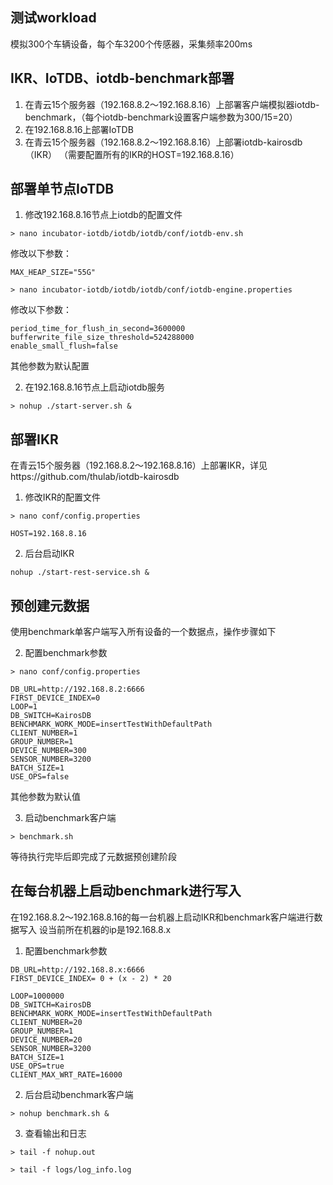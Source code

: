 ## 测试workload

模拟300个车辆设备，每个车3200个传感器，采集频率200ms

## IKR、IoTDB、iotdb-benchmark部署
1. 在青云15个服务器（192.168.8.2～192.168.8.16）上部署客户端模拟器iotdb-benchmark，（每个iotdb-benchmark设置客户端参数为300/15=20）
2. 在192.168.8.16上部署IoTDB
3. 在青云15个服务器（192.168.8.2～192.168.8.16）上部署iotdb-kairosdb（IKR） （需要配置所有的IKR的HOST=192.168.8.16）

## 部署单节点IoTDB
1. 修改192.168.8.16节点上iotdb的配置文件
```
> nano incubator-iotdb/iotdb/iotdb/conf/iotdb-env.sh
```
修改以下参数：
```
MAX_HEAP_SIZE="55G"
```
```
> nano incubator-iotdb/iotdb/iotdb/conf/iotdb-engine.properties
```
修改以下参数：
```
period_time_for_flush_in_second=3600000
bufferwrite_file_size_threshold=524288000
enable_small_flush=false
```
其他参数为默认配置

2. 在192.168.8.16节点上启动iotdb服务
```
> nohup ./start-server.sh &
```
## 部署IKR
在青云15个服务器（192.168.8.2～192.168.8.16）上部署IKR，详见https://github.com/thulab/iotdb-kairosdb
1. 修改IKR的配置文件 
```
> nano conf/config.properties
```
```
HOST=192.168.8.16
```
2. 后台启动IKR
```
nohup ./start-rest-service.sh &
```

## 预创建元数据
使用benchmark单客户端写入所有设备的一个数据点，操作步骤如下


2. 配置benchmark参数
```
> nano conf/config.properties
```
```
DB_URL=http://192.168.8.2:6666
FIRST_DEVICE_INDEX=0
LOOP=1
DB_SWITCH=KairosDB
BENCHMARK_WORK_MODE=insertTestWithDefaultPath
CLIENT_NUMBER=1
GROUP_NUMBER=1
DEVICE_NUMBER=300
SENSOR_NUMBER=3200
BATCH_SIZE=1
USE_OPS=false
```
其他参数为默认值

3. 启动benchmark客户端
```
> benchmark.sh
```
等待执行完毕后即完成了元数据预创建阶段

## 在每台机器上启动benchmark进行写入
在192.168.8.2～192.168.8.16的每一台机器上启动IKR和benchmark客户端进行数据写入
设当前所在机器的ip是192.168.8.x
1. 配置benchmark参数
```
DB_URL=http://192.168.8.x:6666
FIRST_DEVICE_INDEX= 0 + (x - 2) * 20

LOOP=1000000
DB_SWITCH=KairosDB
BENCHMARK_WORK_MODE=insertTestWithDefaultPath
CLIENT_NUMBER=20
GROUP_NUMBER=1
DEVICE_NUMBER=20
SENSOR_NUMBER=3200
BATCH_SIZE=1
USE_OPS=true
CLIENT_MAX_WRT_RATE=16000
```

2. 后台启动benchmark客户端
```
> nohup benchmark.sh &
```

3. 查看输出和日志
```
> tail -f nohup.out
```
```
> tail -f logs/log_info.log
```